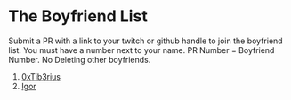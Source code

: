 # The Boyfriend List

Submit a PR with a link to your twitch or github handle to join the boyfriend list. You must have a number next to your name. PR Number = Boyfriend Number. No Deleting other boyfriends. 


<ol>
  <li><a href="https://x.com/0xTib3rius">0xTib3rius</a></li>
  <li><a href="https://github.com/igorbrigadir">Igor</a></li>
</ol>
